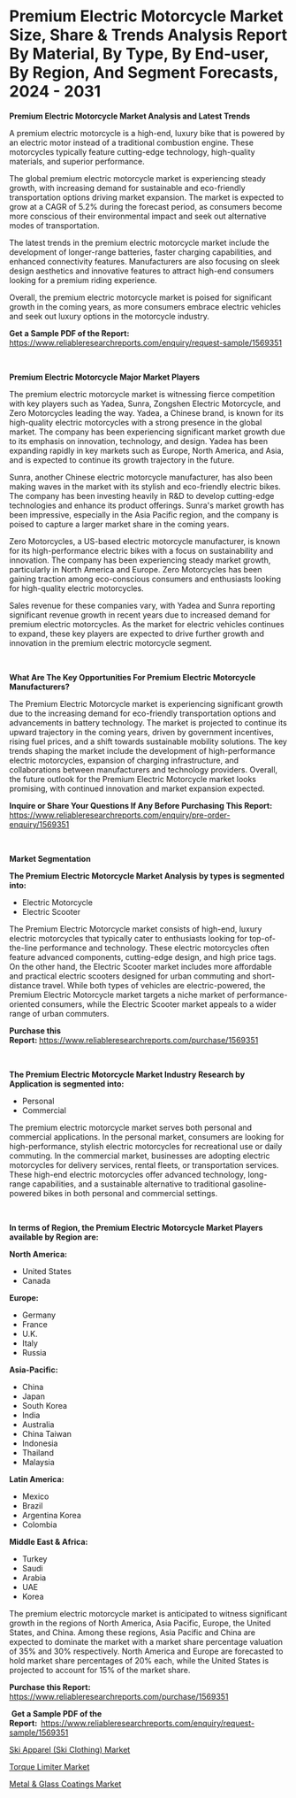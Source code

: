 <p><h1>Premium Electric Motorcycle Market Size, Share & Trends Analysis Report By Material, By Type, By End-user, By Region, And Segment Forecasts, 2024 - 2031</h1></p><p><strong>Premium Electric Motorcycle Market Analysis and Latest Trends</strong></p>
<p><p>A premium electric motorcycle is a high-end, luxury bike that is powered by an electric motor instead of a traditional combustion engine. These motorcycles typically feature cutting-edge technology, high-quality materials, and superior performance.</p><p>The global premium electric motorcycle market is experiencing steady growth, with increasing demand for sustainable and eco-friendly transportation options driving market expansion. The market is expected to grow at a CAGR of 5.2% during the forecast period, as consumers become more conscious of their environmental impact and seek out alternative modes of transportation.</p><p>The latest trends in the premium electric motorcycle market include the development of longer-range batteries, faster charging capabilities, and enhanced connectivity features. Manufacturers are also focusing on sleek design aesthetics and innovative features to attract high-end consumers looking for a premium riding experience.</p><p>Overall, the premium electric motorcycle market is poised for significant growth in the coming years, as more consumers embrace electric vehicles and seek out luxury options in the motorcycle industry.</p></p>
<p><strong>Get a Sample PDF of the Report:&nbsp;</strong> <a href="https://www.reliableresearchreports.com/enquiry/request-sample/1569351">https://www.reliableresearchreports.com/enquiry/request-sample/1569351</a></p>
<p>&nbsp;</p>
<p><strong>Premium Electric Motorcycle Major Market Players</strong></p>
<p><p>The premium electric motorcycle market is witnessing fierce competition with key players such as Yadea, Sunra, Zongshen Electric Motorcycle, and Zero Motorcycles leading the way. Yadea, a Chinese brand, is known for its high-quality electric motorcycles with a strong presence in the global market. The company has been experiencing significant market growth due to its emphasis on innovation, technology, and design. Yadea has been expanding rapidly in key markets such as Europe, North America, and Asia, and is expected to continue its growth trajectory in the future.</p><p>Sunra, another Chinese electric motorcycle manufacturer, has also been making waves in the market with its stylish and eco-friendly electric bikes. The company has been investing heavily in R&D to develop cutting-edge technologies and enhance its product offerings. Sunra's market growth has been impressive, especially in the Asia Pacific region, and the company is poised to capture a larger market share in the coming years.</p><p>Zero Motorcycles, a US-based electric motorcycle manufacturer, is known for its high-performance electric bikes with a focus on sustainability and innovation. The company has been experiencing steady market growth, particularly in North America and Europe. Zero Motorcycles has been gaining traction among eco-conscious consumers and enthusiasts looking for high-quality electric motorcycles.</p><p>Sales revenue for these companies vary, with Yadea and Sunra reporting significant revenue growth in recent years due to increased demand for premium electric motorcycles. As the market for electric vehicles continues to expand, these key players are expected to drive further growth and innovation in the premium electric motorcycle segment.</p></p>
<p>&nbsp;</p>
<p><strong>What Are The Key Opportunities For Premium Electric Motorcycle Manufacturers?</strong></p>
<p><p>The Premium Electric Motorcycle market is experiencing significant growth due to the increasing demand for eco-friendly transportation options and advancements in battery technology. The market is projected to continue its upward trajectory in the coming years, driven by government incentives, rising fuel prices, and a shift towards sustainable mobility solutions. The key trends shaping the market include the development of high-performance electric motorcycles, expansion of charging infrastructure, and collaborations between manufacturers and technology providers. Overall, the future outlook for the Premium Electric Motorcycle market looks promising, with continued innovation and market expansion expected.</p></p>
<p><strong>Inquire or Share Your Questions If Any Before Purchasing This Report:</strong> <a href="https://www.reliableresearchreports.com/enquiry/pre-order-enquiry/1569351">https://www.reliableresearchreports.com/enquiry/pre-order-enquiry/1569351</a></p>
<p>&nbsp;</p>
<p><strong>Market Segmentation</strong></p>
<p><strong>The Premium Electric Motorcycle Market Analysis by types is segmented into:</strong></p>
<p><ul><li>Electric Motorcycle</li><li>Electric Scooter</li></ul></p>
<p><p>The Premium Electric Motorcycle market consists of high-end, luxury electric motorcycles that typically cater to enthusiasts looking for top-of-the-line performance and technology. These electric motorcycles often feature advanced components, cutting-edge design, and high price tags. On the other hand, the Electric Scooter market includes more affordable and practical electric scooters designed for urban commuting and short-distance travel. While both types of vehicles are electric-powered, the Premium Electric Motorcycle market targets a niche market of performance-oriented consumers, while the Electric Scooter market appeals to a wider range of urban commuters.</p></p>
<p><strong>Purchase this Report:&nbsp;</strong><a href="https://www.reliableresearchreports.com/purchase/1569351">https://www.reliableresearchreports.com/purchase/1569351</a></p>
<p>&nbsp;</p>
<p><strong>The Premium Electric Motorcycle Market Industry Research by Application is segmented into:</strong></p>
<p><ul><li>Personal</li><li>Commercial</li></ul></p>
<p><p>The premium electric motorcycle market serves both personal and commercial applications. In the personal market, consumers are looking for high-performance, stylish electric motorcycles for recreational use or daily commuting. In the commercial market, businesses are adopting electric motorcycles for delivery services, rental fleets, or transportation services. These high-end electric motorcycles offer advanced technology, long-range capabilities, and a sustainable alternative to traditional gasoline-powered bikes in both personal and commercial settings.</p></p>
<p>&nbsp;</p>
<p><strong>In terms of Region, the Premium Electric Motorcycle Market Players available by Region are:</strong></p>
<p>
    <p> <strong> North America: </strong>
        <ul>
            <li>United States</li>
            <li>Canada</li>
        </ul>
        </p> 
    <p> <strong> Europe: </strong>
        <ul>
            <li>Germany</li>
            <li>France</li>
            <li>U.K.</li>
            <li>Italy</li>
            <li>Russia</li>
        </ul>
        </p> 
    <p> <strong> Asia-Pacific: </strong>
        <ul>
            <li>China</li>
            <li>Japan</li>
            <li>South Korea</li>
            <li>India</li>
            <li>Australia</li>
            <li>China Taiwan</li>
            <li>Indonesia</li>
            <li>Thailand</li>
            <li>Malaysia</li>
        </ul>
        </p> 
    <p> <strong> Latin America: </strong>
        <ul>
            <li>Mexico</li>
            <li>Brazil</li>
            <li>Argentina Korea</li>
            <li>Colombia</li>
        </ul>
        </p> 
    <p> <strong> Middle East & Africa: </strong>
        <ul>
            <li>Turkey</li>
            <li>Saudi</li>
            <li>Arabia</li>
            <li>UAE</li>
            <li>Korea</li>
        </ul>
    </p>
    </p>
<p><p>The premium electric motorcycle market is anticipated to witness significant growth in the regions of North America, Asia Pacific, Europe, the United States, and China. Among these regions, Asia Pacific and China are expected to dominate the market with a market share percentage valuation of 35% and 30% respectively. North America and Europe are forecasted to hold market share percentages of 20% each, while the United States is projected to account for 15% of the market share.</p></p>
<p><strong>Purchase this Report: </strong><a href="https://www.reliableresearchreports.com/purchase/1569351">https://www.reliableresearchreports.com/purchase/1569351</a></p>
<p>&nbsp;<strong>Get a Sample PDF of the Report:&nbsp;&nbsp;</strong><a href="https://www.reliableresearchreports.com/enquiry/request-sample/1569351">https://www.reliableresearchreports.com/enquiry/request-sample/1569351</a></p>
<p><strong></strong></p>
<p><p><a href="https://view.publitas.com/reportprime-1/ski-apparel-ski-clothing-market-insights-market-players-and-forecast-till-2030/">Ski Apparel (Ski Clothing) Market</a></p><p><a href="https://view.publitas.com/reportprime-1/torque-limiter-market-insights-market-players-and-forecast-till-2030/">Torque Limiter Market</a></p><p><a href="https://view.publitas.com/reportprime-1/decoding-the-metal-glass-coatings-market-a-deep-dive-into-the-latest-market-trends-market-segmentation-and-competitive-analysis/">Metal & Glass Coatings Market</a></p></p>